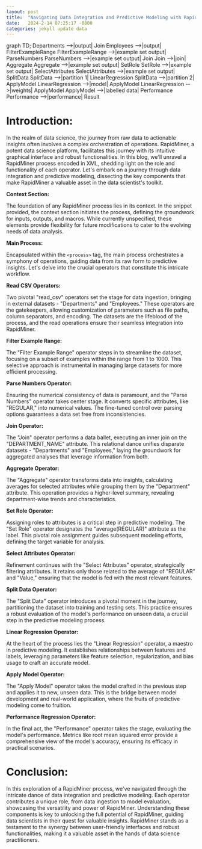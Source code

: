 ```yaml
---
layout: post
title:  "Navigating Data Integration and Predictive Modeling with RapidMiner"
date:   2024-2-14 07:25:17 -0800
categories: jekyll update data
---
```


<div class="mermaid">
graph TD;
  Departments -->|output| Join
  Employees -->|output| FilterExampleRange
  FilterExampleRange -->|example set output| ParseNumbers
  ParseNumbers -->|example set output| Join
  Join -->|join| Aggregate
  Aggregate -->|example set output| SetRole
  SetRole -->|example set output| SelectAttributes
  SelectAttributes -->|example set output| SplitData
  SplitData -->|partition 1| LinearRegression
  SplitData -->|partition 2| ApplyModel
  LinearRegression -->|model| ApplyModel
  LinearRegression -->|weights| ApplyModel
  ApplyModel -->|labelled data| Performance
  Performance -->|performance| Result
</div>




# Introduction:
In the realm of data science, the journey from raw data to actionable insights often involves a complex orchestration of operations. RapidMiner, a potent data science platform, facilitates this journey with its intuitive graphical interface and robust functionalities. In this blog, we'll unravel a RapidMiner process encoded in XML, shedding light on the role and functionality of each operator. Let's embark on a journey through data integration and predictive modeling, dissecting the key components that make RapidMiner a valuable asset in the data scientist's toolkit.

**Context Section:**

The foundation of any RapidMiner process lies in its context. In the snippet provided, the context section initiates the process, defining the groundwork for inputs, outputs, and macros. While currently unspecified, these elements provide flexibility for future modifications to cater to the evolving needs of data analysis.

**Main Process:**

Encapsulated within the `<process>` tag, the main process orchestrates a symphony of operations, guiding data from its raw form to predictive insights. Let's delve into the crucial operators that constitute this intricate workflow.

**Read CSV Operators:**

Two pivotal "read_csv" operators set the stage for data ingestion, bringing in external datasets - "Departments" and "Employees." These operators are the gatekeepers, allowing customization of parameters such as file paths, column separators, and encoding. The datasets are the lifeblood of the process, and the read operations ensure their seamless integration into RapidMiner.

**Filter Example Range:**

The "Filter Example Range" operator steps in to streamline the dataset, focusing on a subset of examples within the range from 1 to 1000. This selective approach is instrumental in managing large datasets for more efficient processing.

**Parse Numbers Operator:**

Ensuring the numerical consistency of data is paramount, and the "Parse Numbers" operator takes center stage. It converts specific attributes, like "REGULAR," into numerical values. The fine-tuned control over parsing options guarantees a data set free from inconsistencies.

**Join Operator:**

The "Join" operator performs a data ballet, executing an inner join on the "DEPARTMENT_NAME" attribute. This relational dance unifies disparate datasets - "Departments" and "Employees," laying the groundwork for aggregated analyses that leverage information from both.

**Aggregate Operator:**

The "Aggregate" operator transforms data into insights, calculating averages for selected attributes while grouping them by the "Department" attribute. This operation provides a higher-level summary, revealing department-wise trends and characteristics.

**Set Role Operator:**

Assigning roles to attributes is a critical step in predictive modeling. The "Set Role" operator designates the "average(REGULAR)" attribute as the label. This pivotal role assignment guides subsequent modeling efforts, defining the target variable for analysis.

**Select Attributes Operator:**

Refinement continues with the "Select Attributes" operator, strategically filtering attributes. It retains only those related to the average of "REGULAR" and "Value," ensuring that the model is fed with the most relevant features.

**Split Data Operator:**

The "Split Data" operator introduces a pivotal moment in the journey, partitioning the dataset into training and testing sets. This practice ensures a robust evaluation of the model's performance on unseen data, a crucial step in the predictive modeling process.

**Linear Regression Operator:**

At the heart of the process lies the "Linear Regression" operator, a maestro in predictive modeling. It establishes relationships between features and labels, leveraging parameters like feature selection, regularization, and bias usage to craft an accurate model.

**Apply Model Operator:**

The "Apply Model" operator takes the model crafted in the previous step and applies it to new, unseen data. This is the bridge between model development and real-world application, where the fruits of predictive modeling come to fruition.

**Performance Regression Operator:**

In the final act, the "Performance" operator takes the stage, evaluating the model's performance. Metrics like root mean squared error provide a comprehensive view of the model's accuracy, ensuring its efficacy in practical scenarios.

# Conclusion:

In this exploration of a RapidMiner process, we've navigated through the intricate dance of data integration and predictive modeling. Each operator contributes a unique role, from data ingestion to model evaluation, showcasing the versatility and power of RapidMiner. Understanding these components is key to unlocking the full potential of RapidMiner, guiding data scientists in their quest for valuable insights. RapidMiner stands as a testament to the synergy between user-friendly interfaces and robust functionalities, making it a valuable asset in the hands of data science practitioners.